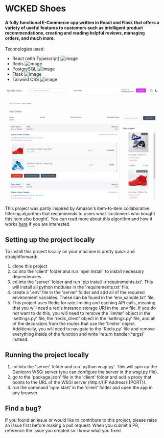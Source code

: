 # WCKED Shoes

#### A fully functional E-Commerce app written in React and Flask that offers a variety of useful features to customers such as intelligent product recommendations, creating and reading helpful reviews, managing orders, and much more.

Technologies used:
- React (with Typescript) ![image](https://github.com/Tarrin376/WCKED-Shoes/blob/master/client/src/assets/react.png)
- Redis ![image](https://github.com/Tarrin376/WCKED-Shoes/blob/master/client/src/assets/redis.png)
- PostgreSQL ![image](https://github.com/Tarrin376/WCKED-Shoes/blob/master/client/src/assets/postgresql.png)
- Flask ![image](https://github.com/Tarrin376/WCKED-Shoes/blob/master/client/src/assets/python.png)
- Tailwind CSS ![image](https://github.com/Tarrin376/WCKED-Shoes/blob/master/client/src/assets/tailwind.png)

![Snippet showing order page](image-1.png)

This project was partly inspired by Amazon's item-to-item collaborative filtering algorithm that recommends to users what 'customers who bought this item
also bought'. You can read more about this algorithm and how it works <a href="https://www.cs.umd.edu/~samir/498/Amazon-Recommendations.pdf">here</a> if
you are interested.

## Setting up the project locally

To install this project locally on your machine is pretty quick and straightforward:

1. clone this project
2. cd into the 'client' folder and run 'npm install' to install necessary dependencies.
3. cd into the 'server' folder and run 'pip install -r requirements.txt'. This will install all python modules in the 'requirements.txt' file.
4. create a '.env' file in the 'server' folder and add all of the required environment variables. These can be found in the 'env_sample.txt' file.
5. This project uses Redis for rate limiting and caching API calls, meaning that you will need a redis instance storage URI in the .env file.
   If you do not want to do this, you will need to remove the 'limiter' object in the 'settings.py' file, the 'redis_client' object in the 'settings.py'
   file, and all of the decorators from the routes that use the 'limiter' object. Additionally, you will need to navigate to the 'Redis.py' file and
   remove everything inside of the function and write 'return handler(*args)' instead.

## Running the project locally

1. cd into the 'server' folder and run 'python wsgi.py'. This will spin up the Gunicorn WSGI server (you can configure the server in the wsgi.py file).
2. go to the 'package.json' file in the 'client' folder and add a proxy that points to the URL of the WSGI server (http://{IP Address}:{PORT}).
3. run the command 'npm start' in the 'client' folder and open the app in any browser.

## Find a bug?

If you found an issue or would like to contribute to this project, please raise an issue first before making a pull request. When you submit a PR, reference the issue you created so I know what you fixed.
